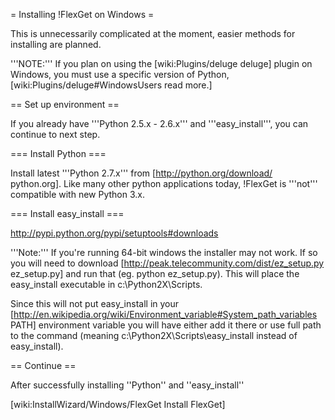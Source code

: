 = Installing !FlexGet on Windows =

This is unnecessarily complicated at the moment, easier methods for installing are planned.

'''NOTE:''' If you plan on using the [wiki:Plugins/deluge deluge] plugin on Windows, you must use a specific version of Python, [wiki:Plugins/deluge#WindowsUsers read more.]

== Set up environment ==

If you already have '''Python 2.5.x - 2.6.x''' and '''easy_install''', you can continue to next step.

=== Install Python ===

Install latest '''Python 2.7.x''' from [http://python.org/download/ python.org]. Like many other python applications today, !FlexGet is '''not''' compatible with new Python 3.x.

=== Install easy_install ===

http://pypi.python.org/pypi/setuptools#downloads

'''Note:''' If you're running 64-bit windows the installer may not work. If so you will need to download [http://peak.telecommunity.com/dist/ez_setup.py ez_setup.py] and run that (eg. python ez_setup.py). This will place the easy_install executable in c:\Python2X\Scripts\.

Since this will not put easy_install in your [http://en.wikipedia.org/wiki/Environment_variable#System_path_variables PATH] environment variable you will have either add it there or use full path to the command (meaning c:\Python2X\Scripts\easy_install instead of easy_install).

== Continue ==

After successfully installing ''Python'' and ''easy_install''

[wiki:InstallWizard/Windows/FlexGet Install FlexGet]
